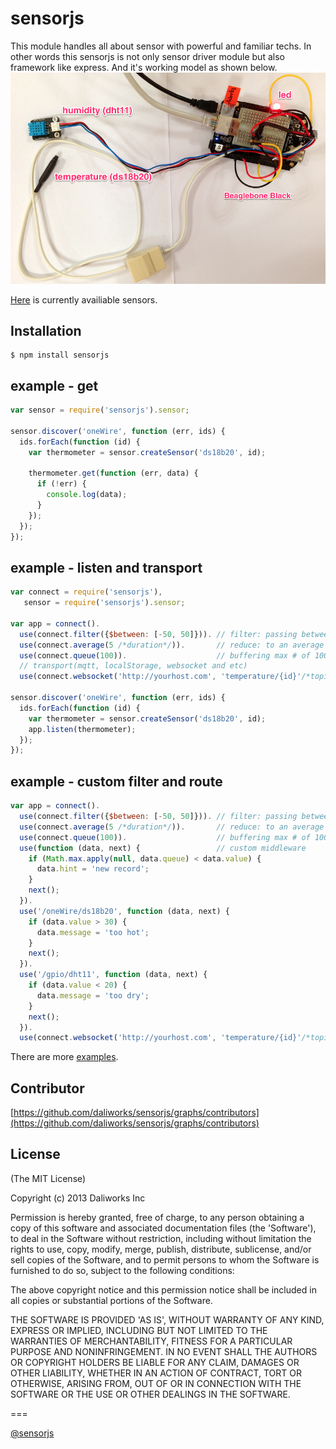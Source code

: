# sensorjs

This module handles all about sensor with powerful and familiar techs.
In other words this sensorjs is not only sensor driver module but also framework like express.
And it's working model as shown below.
![gateway](doc/image/gateway.png "gateway")

[Here](https://github.com/daliworks/sensorjs/blob/master/lib/sensor/README.md) is currently availiable sensors.

## Installation

    $ npm install sensorjs 

## example - get

```javascript
var sensor = require('sensorjs').sensor;

sensor.discover('oneWire', function (err, ids) {
  ids.forEach(function (id) {
    var thermometer = sensor.createSensor('ds18b20', id);

    thermometer.get(function (err, data) {
      if (!err) {
        console.log(data);
      } 
    });
  });
});
```

## example - listen and transport
```javascript
var connect = require('sensorjs'),
   sensor = require('sensorjs').sensor;

var app = connect().
  use(connect.filter({$between: [-50, 50]})). // filter: passing between -50 and 50
  use(connect.average(5 /*duration*/)).       // reduce: to an average every 5 sec.
  use(connect.queue(100)).                    // buffering max # of 100.
  // transport(mqtt, localStorage, websocket and etc)
  use(connect.websocket('http://yourhost.com', 'temperature/{id}'/*topic*/));

sensor.discover('oneWire', function (err, ids) {
  ids.forEach(function (id) {
    var thermometer = sensor.createSensor('ds18b20', id);
    app.listen(thermometer);
  });
});
```

## example - custom filter and route
```javascript
var app = connect().
  use(connect.filter({$between: [-50, 50]})). // filter: passing between -50 and 50
  use(connect.average(5 /*duration*/)).       // reduce: to an average every 5 sec.
  use(connect.queue(100)).                    // buffering max # of 100.
  use(function (data, next) {                 // custom middleware
    if (Math.max.apply(null, data.queue) < data.value) {
      data.hint = 'new record';
    } 
    next();
  }).
  use('/oneWire/ds18b20', function (data, next) {
    if (data.value > 30) {
      data.message = 'too hot';  
    }
    next();
  }).
  use('/gpio/dht11', function (data, next) {
    if (data.value < 20) {
      data.message = 'too dry';  
    }
    next();
  }).
  use(connect.websocket('http://yourhost.com', 'temperature/{id}'/*topic*/));
```

There are more [examples](https://github.com/daliworks/sensorjs/tree/master/example).

## Contributor

[https://github.com/daliworks/sensorjs/graphs/contributors](https://github.com/daliworks/sensorjs/graphs/contributors)

## License 

(The MIT License)

Copyright (c) 2013 Daliworks Inc 

Permission is hereby granted, free of charge, to any person obtaining a copy of this software and associated documentation files (the 'Software'), to deal in the Software without restriction, including without limitation the rights to use, copy, modify, merge, publish, distribute, sublicense, and/or sell copies of the Software, and to permit persons to whom the Software is furnished to do so, subject to the following conditions:

The above copyright notice and this permission notice shall be included in all copies or substantial portions of the Software.

THE SOFTWARE IS PROVIDED 'AS IS', WITHOUT WARRANTY OF ANY KIND, EXPRESS OR IMPLIED, INCLUDING BUT NOT LIMITED TO THE WARRANTIES OF MERCHANTABILITY, FITNESS FOR A PARTICULAR PURPOSE AND NONINFRINGEMENT. IN NO EVENT SHALL THE AUTHORS OR COPYRIGHT HOLDERS BE LIABLE FOR ANY CLAIM, DAMAGES OR OTHER LIABILITY, WHETHER IN AN ACTION OF CONTRACT, TORT OR OTHERWISE, ARISING FROM, OUT OF OR IN CONNECTION WITH THE SOFTWARE OR THE USE OR OTHER DEALINGS IN THE SOFTWARE.

===

[@sensorjs](https://twitter.com/sensorjs)

